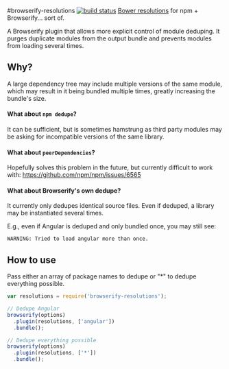 #browserify-resolutions [![build status](https://travis-ci.org/Updater/browserify-resolutions.svg?branch=master)](https://travis-ci.org/Updater/browserify-resolutions)
[Bower resolutions](http://jaketrent.com/post/bower-resolutions/) for npm + Browserify... sort of. 

A Browserify plugin that allows more explicit control of module deduping. It purges duplicate modules from the output bundle and prevents modules from loading several times.

## Why?
A large dependency tree may include multiple versions of the same module, which may result in it being bundled multiple times, greatly increasing the bundle's size.

#### What about `npm dedupe`?
It can be sufficient, but is sometimes hamstrung as third party modules may be asking for incompatible versions of the same library.

#### What about `peerDependencies`?
Hopefully solves this problem in the future, but currently difficult to work with: https://github.com/npm/npm/issues/6565

#### What about Browserify's own dedupe?
It currently only dedupes identical source files. Even if deduped, a library may be instantiated several times. 

E.g., even if Angular is deduped and only bundled once, you may still see: 
```
WARNING: Tried to load angular more than once.
```

## How to use
Pass either an array of package names to dedupe or "*" to dedupe everything possible.

```javascript
var resolutions = require('browserify-resolutions');
```

```javascript
// Dedupe Angular
browserify(options)
  .plugin(resolutions, ['angular'])
  .bundle();
```

```javascript
// Dedupe everything possible
browserify(options)
  .plugin(resolutions, ['*'])
  .bundle();
```
